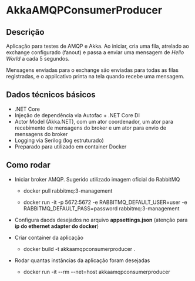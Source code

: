 # AkkaAMQPConsumerProducer

## Descrição 

Aplicação para testes de AMQP e Akka. Ao iniciar, cria uma fila, atrelado ao exchange configurado (fanout) e passa a enviar uma mensagem de *Hello World* a cada 5 segundos.

Mensagens enviadas para o exchange são enviadas para todas as filas registradas, e o applicativo printa na tela quando recebe uma mensagem.

## Dados técnicos básicos

* .NET Core
* Injeção de dependência via Autofac + .NET Core DI
* Actor Model (Akka.NET), com um ator coordenador, um ator para recebimento de mensagens do broker e um ator para envio de mensagens do broker
* Logging via Serilog (log estruturado)
* Preparado para utilizado em container Docker

## Como rodar

* Iniciar broker AMQP. Sugerido utilizado imagem oficial do RabbitMQ

    * docker pull rabbitmq:3-management

    * docker run -it -p 5672:5672  -e RABBITMQ_DEFAULT_USER=user -e RABBITMQ_DEFAULT_PASS=password rabbitmq:3-management

* Configura daods desejados no arquivo **appsettings.json** (atenção para **ip do ethernet adapter do docker**)

* Criar container da aplicação

    * docker build -t akkaamqpconsumerproducer .

* Rodar quantas instâncias da aplicação foram desejadas

    * docker run -it --rm --net=host  akkaamqpconsumerproducer